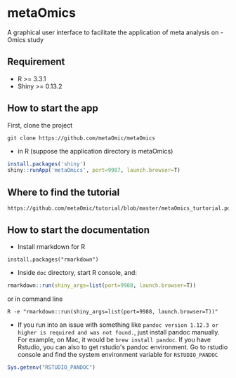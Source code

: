 # metaOmics
A graphical user interface to facilitate the application of meta analysis on -Omics study

## Requirement
* R >= 3.3.1
* Shiny >= 0.13.2

## How to start the app
First, clone the project
```
git clone https://github.com/metaOmic/metaOmics
```

* in R (suppose the application directory is metaOmics)
```R
install.packages('shiny')
shiny::runApp('metaOmics', port=9987, launch.browser=T)
```
## Where to find the tutorial 
```
https://github.com/metaOmic/tutorial/blob/master/metaOmics_turtorial.pdf
```

## How to start the documentation

* Install rmarkdown for R
```
install.packages("rmarkdown")
```
* Inside `doc` directory, start R console, and:
```R
rmarkdown::run(shiny_args=list(port=9988, launch.browser=T))
```
or in command line
```
R -e "rmarkdown::run(shiny_args=list(port=9988, launch.browser=T))"
```
* If you run into an issue with something like `pandoc version 1.12.3 or higher is required and was not found.`, just install pandoc manually. For example, on Mac, it would be `brew install pandoc`. If you have Rstudio, you can also to get rstudio's pandoc environment. Go to rstudio console and find the system environment variable for `RSTUDIO_PANDOC`
```R
Sys.getenv("RSTUDIO_PANDOC")
```
